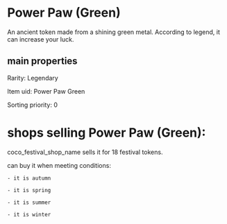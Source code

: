 # Power Paw (Green)

An ancient token made from a shining green metal. According to legend, it can increase your luck.

## main properties

Rarity: Legendary

Item uid: Power Paw Green

Sorting priority: 0

# shops selling Power Paw (Green):

coco_festival_shop_name sells it for 18 festival tokens.

  can buy it when meeting conditions: 

    - it is autumn

    - it is spring

    - it is summer

    - it is winter